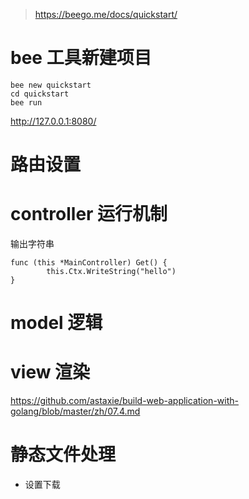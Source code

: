 > https://beego.me/docs/quickstart/

# bee 工具新建项目
```
bee new quickstart
cd quickstart
bee run
```
http://127.0.0.1:8080/

# 路由设置
# controller 运行机制
输出字符串
```
func (this *MainController) Get() {
        this.Ctx.WriteString("hello")
}
```
# model 逻辑

# view 渲染
https://github.com/astaxie/build-web-application-with-golang/blob/master/zh/07.4.md
# 静态文件处理
- 设置下载
